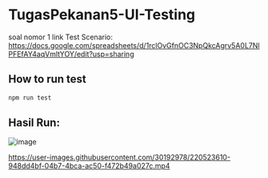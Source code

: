 # TugasPekanan5-UI-Testing
soal nomor 1 link Test Scenario: 
https://docs.google.com/spreadsheets/d/1rclOvGfnOC3NpQkcAgrv5A0L7NlPFEfAY4aqVmltYOY/edit?usp=sharing

## How to run test
```bash
npm run test
```
## Hasil Run:
![image](https://user-images.githubusercontent.com/30192978/220523575-59c93189-f482-44ae-9d5b-a0cd240ea5a4.png)



https://user-images.githubusercontent.com/30192978/220523610-948dd4bf-04b7-4bca-ac50-f472b49a027c.mp4


